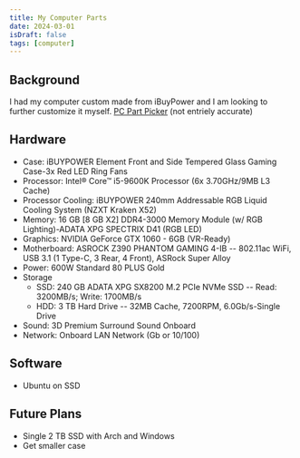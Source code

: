 ```yaml
---
title: My Computer Parts
date: 2024-03-01
isDraft: false
tags: [computer]
---
```


## Background

I had my computer custom made from iBuyPower and I am looking to further customize it myself.
[PC Part Picker](https://pcpartpicker.com/list/WjtKRK) (not entriely accurate)

## Hardware

- Case: iBUYPOWER Element Front and Side Tempered Glass Gaming Case-3x Red LED Ring Fans
- Processor: Intel® Core™ i5-9600K Processor (6x 3.70GHz/9MB L3 Cache)
- Processor Cooling: iBUYPOWER 240mm Addressable RGB Liquid Cooling System (NZXT Kraken X52)
- Memory: 16 GB [8 GB X2] DDR4-3000 Memory Module (w/ RGB Lighting)-ADATA XPG SPECTRIX D41 (RGB LED)
- Graphics: NVIDIA GeForce GTX 1060 - 6GB (VR-Ready)
- Motherboard: ASROCK Z390 PHANTOM GAMING 4-IB -- 802.11ac WiFi, USB 3.1 (1 Type-C, 3 Rear, 4 Front), ASRock Super Alloy
- Power: 600W Standard 80 PLUS Gold
- Storage
  - SSD: 240 GB ADATA XPG SX8200 M.2 PCIe NVMe SSD -- Read: 3200MB/s; Write: 1700MB/s
  - HDD: 3 TB Hard Drive -- 32MB Cache, 7200RPM, 6.0Gb/s-Single Drive
- Sound: 3D Premium Surround Sound Onboard
- Network: Onboard LAN Network (Gb or 10/100)

## Software

- Ubuntu on SSD

## Future Plans

- Single 2 TB SSD with Arch and Windows
- Get smaller case
